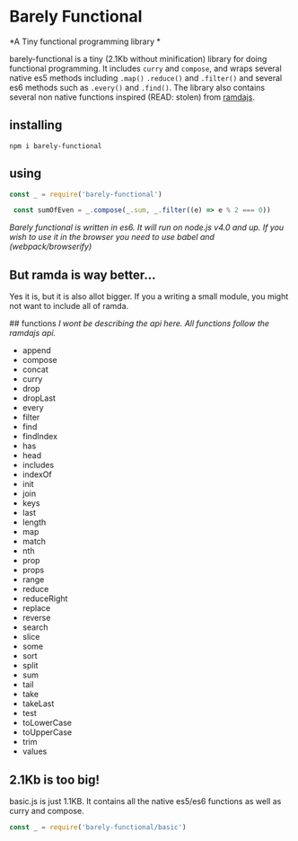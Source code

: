 # Barely Functional
*A Tiny functional programming library *

barely-functional is a tiny (2.1Kb without minification) library for doing functional programming. It includes `curry` and `compose`, and wraps several native es5 methods including `.map()` `.reduce()` and `.filter()` and several es6 methods such as `.every()` and `.find()`. The library also contains several non native functions inspired (READ: stolen) from [ramdajs](http://ramdajs.com/).


## installing

`npm i barely-functional`

## using
```js
const _ = require('barely-functional')

 const sumOfEven = _.compose(_.sum, _.filter((e) => e % 2 === 0))
```

*Barely functional is written in es6. It will run on node.js v4.0 and up. If you wish to use it in the browser you need to use babel and (webpack/browserify)*


## But ramda is way better...
 Yes it is, but it is also allot bigger. If you a writing a small module, you might not want to include all of ramda.

## functions
  *I wont be describing the api here. All functions follow the ramdajs api.*
- append
- compose
- concat
- curry
- drop
- dropLast
- every
- filter
- find
- findIndex
- has
- head
- includes
- indexOf
- init
- join
- keys
- last
- length
- map
- match
- nth
- prop
- props
- range
- reduce
- reduceRight
- replace
- reverse
- search
- slice
- some
- sort
- split
- sum
- tail
- take
- takeLast
- test
- toLowerCase
- toUpperCase
- trim
- values

## 2.1Kb is too big!
basic.js is just 1.1KB. It contains all the native es5/es6 functions as well as curry and compose.

```js
const _ = require('barely-functional/basic')
```
